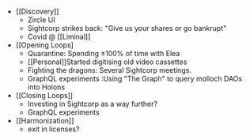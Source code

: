 - [[Discovery]]
    - Zircle UI
    - Sightcorp strikes back: "Give us your shares or go bankrupt"
    - Covid @ [[Liminal]]
- [[Opening Loops]
    - Quarantine: Spending ±100% of time with Elea
    - [[Personal]]Started digitising old video cassettes
    - Fighting the dragons: Several Sightcorp meetings.
    - GraphQL experiments :Using "The Graph" to query molloch DAOs into Holons
- [[Closing Loops]]
    - Investing in Sightcorp as a way further?
    - GraphQL experiments
- [[Harmonization]]
    - exit in licenses?

